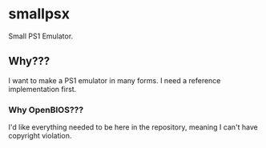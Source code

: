 # smallpsx
Small PS1 Emulator.
## Why???
I want to make a PS1 emulator in many forms. I need a reference implementation first.
### Why OpenBIOS???
I'd like everything needed to be here in the repository, meaning I can't have copyright violation.
